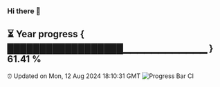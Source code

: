 ### Hi there 👋
⏳ Year progress { ██████████████████▁▁▁▁▁▁▁▁▁▁▁▁ } 61.41 %
---
⏰ Updated on Mon, 12 Aug 2024 18:10:31 GMT
![Progress Bar CI](https://github.com/Moyi321/Moyi321/workflows/Progress%20Bar%20CI/badge.svg)
